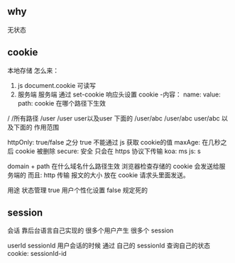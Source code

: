 ## why

无状态

## cookie
本地存储 
怎么来：
1. js document.cookie 可读写
2. 服务端
服务端 通过 set-cookie 响应头设置 cookie
-内容：
name:
value:
path: cookie 在哪个路径下生效

/          /所有路径
/user      /user user以及user 下面的
/user/abc  /user/abc user/abc 以及下面的
作用范围

httpOnly: true/false 之分 true 不能通过 js 获取 cookie的值
maxAge: 在几秒之后 cookie 被删除
secure: 安全 只会在 https 协议下传输 
koa: ms 
js: s

domain + path
在什么域名什么路径生效
浏览器检查存储的 cookie 会发送给服务端的
而且: http 传输 报文的大小
放在 cookie 请求头里面发送。

用途 
状态管理 true
用户个性化设置 false
规定死的
## session 
会话
靠后台语言自己实现的
很多个用户产生 很多个 session

userId
sessionId 用户会话的时候 通过 自己的 sessionId 查询自己的状态
cookie: sessionId-id 

